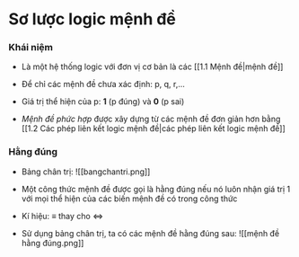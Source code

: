 
# Sơ lược logic mệnh đề

### Khái niệm

- Là một hệ thống logic với đơn vị cơ bản là các [[1.1 Mệnh đề|mệnh đề]] 
- Để chỉ các mệnh đề chưa xác định: p, q, r,...

- Giá trị thể hiện của p: **1** (p đúng) và **0** (p sai)

- *Mệnh đề phức hợp* được xây dựng từ các mệnh đề đơn giản hơn bằng [[1.2 Các phép liên kết logic mệnh đề|các phép liên kết logic mệnh đề]] 

### Hằng đúng

- Bảng chân trị:
![[bangchantri.png]]

- Một công thức mệnh đề được gọi là hằng đúng nếu nó luôn nhận giá trị 1 với mọi thể hiện của các biến mệnh đề có trong công thức
- Kí hiệu: ${ \equiv }$ thay cho ${\Leftrightarrow}$ 

- Sử dụng bảng chân trị, ta có các mệnh đề hằng đúng sau:
![[mệnh đề hằng đúng.png]]